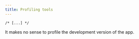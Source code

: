 ```yaml
---
title: Profiling tools
---
```


`/* [...] */`

It makes no sense to profile the development version of the app.
